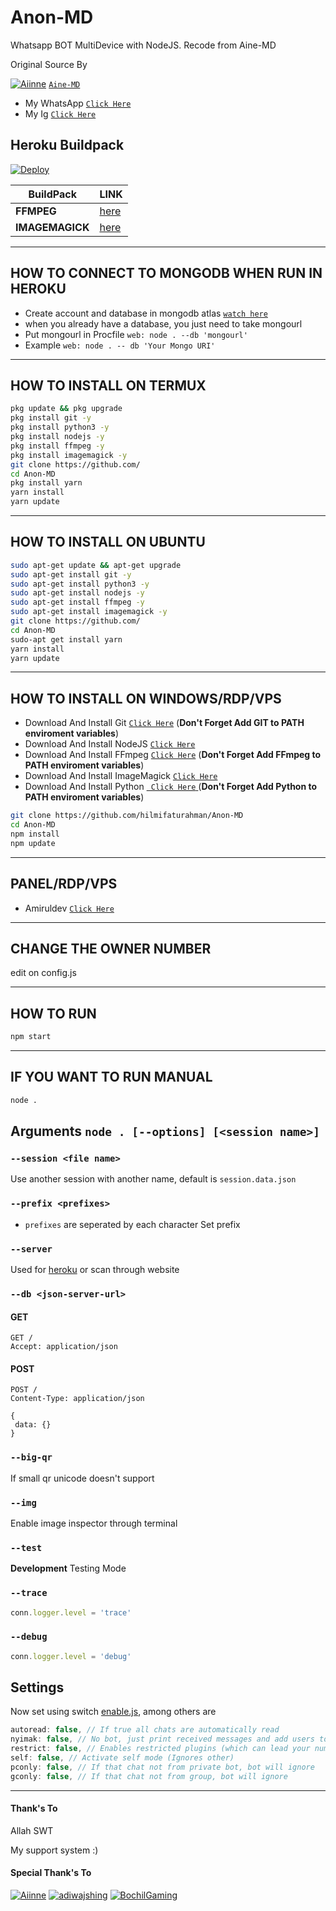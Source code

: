 # Anon-MD

Whatsapp BOT MultiDevice with NodeJS.
Recode from Aine-MD

Original Source By

[![Aiinne](https://github.com/Aiinne.png?size=35)](https://github.com/Aiinne)
 [`Aine-MD`](https://github.com/Aiinne/Aine-MD)
* My WhatsApp [`Click Here`](https://wa.me/60142871298)
* My Ig [`Click Here`](http://instagram.com/hilmi_faturahman)

## Heroku Buildpack
[![Deploy](https://www.herokucdn.com/deploy/button.svg)](https://heroku.com/deploy?template=https://github.com/hilmifaturahman/Anon-MD)

| BuildPack | LINK |
|--------|--------|
| **FFMPEG** |[here](https://github.com/jonathanong/heroku-buildpack-ffmpeg-latest) |
| **IMAGEMAGICK** | [here](https://github.com/DuckyTeam/heroku-buildpack-imagemagick) |

---------

## HOW TO CONNECT TO MONGODB WHEN RUN IN HEROKU

* Create account and database in mongodb atlas [`watch here`](https://youtu.be/rPqRyYJmx2g)
* when you already have a database, you just need to take mongourl
* Put mongourl in Procfile `web: node . --db 'mongourl'`
* Example `web: node . -- db 'Your Mongo URI'`

---------

## HOW TO INSTALL ON TERMUX

```bash
pkg update && pkg upgrade
pkg install git -y
pkg install python3 -y
pkg install nodejs -y
pkg install ffmpeg -y
pkg install imagemagick -y
git clone https://github.com/
cd Anon-MD
pkg install yarn
yarn install
yarn update

```
---------

## HOW TO INSTALL ON UBUNTU

```bash
sudo apt-get update && apt-get upgrade
sudo apt-get install git -y
sudo apt-get install python3 -y
sudo apt-get install nodejs -y
sudo apt-get install ffmpeg -y
sudo apt-get install imagemagick -y
git clone https://github.com/
cd Anon-MD
sudo-apt get install yarn
yarn install
yarn update

```
---------

## HOW TO INSTALL ON WINDOWS/RDP/VPS

* Download And Install Git [`Click Here`](https://git-scm.com/downloads) (**Don't Forget Add GIT to PATH enviroment variables**)
* Download And Install NodeJS [`Click Here`](https://nodejs.org/en/download)
* Download And Install FFmpeg [`Click Here`](https://ffmpeg.org/download.html) (**Don't Forget Add FFmpeg to PATH enviroment variables**)
* Download And Install ImageMagick [`Click Here`](https://imagemagick.org/script/download.php)
* Download And Install Python [` Click Here` ](https://www.python.org/downloads/) (**Don't Forget Add Python to PATH enviroment variables**)

```bash
git clone https://github.com/hilmifaturahman/Anon-MD
cd Anon-MD
npm install
npm update
```
---------

## PANEL/RDP/VPS

* Amiruldev [`Click Here`](https://www.amiruldev.my.id)

---------


## CHANGE THE OWNER NUMBER
edit on config.js

---------

## HOW TO RUN

```bash
npm start
```

---------


## IF YOU WANT TO RUN MANUAL

``` bash
node .
```

## Arguments `node . [--options] [<session name>]`

### `--session <file name>`

Use another session with another name, default is ```session.data.json```

### `--prefix <prefixes>`

* `prefixes` are seperated by each character
Set prefix

### `--server`

Used for [heroku](https://heroku.com/) or scan through website

### `--db <json-server-url>`

#### GET

```http
GET /
Accept: application/json
```

#### POST

```http
POST /
Content-Type: application/json

{
 data: {}
}
```

### `--big-qr`

If small qr unicode doesn't support

### `--img`

Enable image inspector through terminal

### `--test`

**Development** Testing Mode

### `--trace`

```js
conn.logger.level = 'trace'
```

### `--debug`

```js
conn.logger.level = 'debug'
```

## Settings

Now set using switch [enable.js](https://github.com/Aiinne/Aine-MD/blob/master/plugins/enable.js), among others are

```js
autoread: false, // If true all chats are automatically read
nyimak: false, // No bot, just print received messages and add users to database
restrict: false, // Enables restricted plugins (which can lead your number to be banned if used too often)
self: false, // Activate self mode (Ignores other)
pconly: false, // If that chat not from private bot, bot will ignore
gconly: false, // If that chat not from group, bot will ignore
```

---------

#### Thank's To
Allah SWT

My support system :)

#### Special Thank's To

[![Aiinne](https://github.com/Aiinne.png?size=100)](https://github.com/Aiinne)
[![adiwajshing](https://github.com/adiwajshing.png?size=100)](https://github.com/adiwajshing/)
[![BochilGaming](https://github.com/BochilGaming.png?size=100)](https://github.com/BochilGaming)



